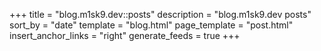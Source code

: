 +++
title = "blog.m1sk9.dev::posts"
description = "blog.m1sk9.dev posts"
sort_by = "date"
template = "blog.html"
page_template = "post.html"
insert_anchor_links = "right"
generate_feeds = true
+++
